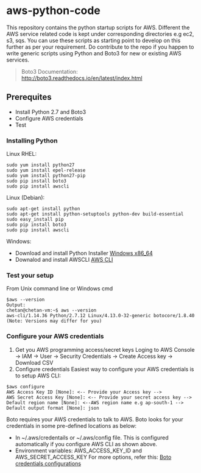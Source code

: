 # aws-python-code
This repository contains the python startup scripts for AWS. Different the AWS service related code is kept under corresponding directories e.g ec2, s3, sqs.
You can use these scripts as starting point to develop on this further as per your requirement. Do contribute to the repo if you happen to write generic scripts using Python and Boto3 for new or existing AWS services.

>Boto3 Documentation: http://boto3.readthedocs.io/en/latest/index.html

## Prerequites
- Install Python 2.7 and Boto3
- Configure AWS credentials
- Test

### Installing Python
Linux RHEL:
```
sudo yum install python27
sudo yum install epel-release
sudo yum install python27-pip
sudo pip install boto3
sudo pip install awscli
```
Linux (Debian):
```
sudo apt-get install python
sudo apt-get install python-setuptools python-dev build-essential
sudo easy_install pip
sudo pip install boto3
sudo pip install awscli
```
Windows:
- Download and install Python Installer [Windows x86_64](https://www.python.org/ftp/python/2.7.15/python-2.7.15.amd64.msi)
- Downalod and install AWSCLI [AWS CLI](https://s3.amazonaws.com/aws-cli/AWSCLI64.msi) 
### Test your setup
From Unix command line or Windows cmd
```
$aws --version
Output:
chetan@chetan-vm:~$ aws --version
aws-cli/1.14.36 Python/2.7.12 Linux/4.13.0-32-generic botocore/1.8.40
(Note: Versions may differ for you)
```
### Configure your AWS credentials
1. Get you AWS programming access/secret keys
Loging to AWS Console -> IAM -> User -> Security Credentials -> Create Access key -> Download CSV
2. Configure credentials
Easiest way to configure your AWS credentials is to setup AWS CLI:
```
$aws configure
AWS Access Key ID [None]: <-- Provide your Access key -->
AWS Secret Access Key [None]: <-- Provide your secret access key -->
Default region name [None]: <--AWS region name e.g ap-south-1 -->
Default output format [None]: json
```
Boto requires your AWS credentials to talk to AWS. Boto looks for  your credentials in some pre-defined locations as below:
- In ~/.aws/credentails or ~/.aws/config file. This is configured automatically if you configure AWS CLI as shown above.
- Environment variables: AWS_ACCESS_KEY_ID and AWS_SECRET_ACCESS_KEY
For more options, refer this: [Boto credentials configurations](http://boto3.readthedocs.io/en/latest/guide/configuration.html)
